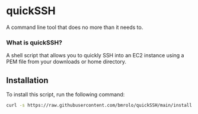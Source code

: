 # quickSSH
A command line tool that does no more than it needs to.

### What is quickSSH?
A shell script that allows you to quickly SSH into an EC2 instance using a PEM file from your downloads or home directory.

## Installation

To install this script, run the following command:

```sh
curl -s https://raw.githubusercontent.com/bmrolo/quickSSH/main/install.sh | bash
